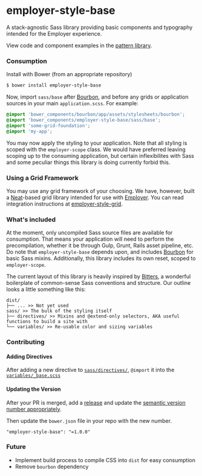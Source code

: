 # employer-style-base

A stack-agnostic Sass library providing basic components and typography intended for the Employer experience.

View code and component examples in the [pattern library](http://cb-talent-development.github.io/employer-style-base/).

### Consumption

Install with Bower (from an appropriate repository)

```sh
$ bower install employer-style-base
```

Now, import `sass/base` after [Bourbon](http://bourbon.io/), and before any grids or application sources in your main `application.scss`. For example:

```scss
@import 'bower_components/bourbon/app/assets/stylesheets/bourbon';
@import 'bower_components/employer-style-base/sass/base';
@import 'some-grid-foundation';
@import 'my-app';
```

You may now apply the styling to your application. Note that all styling is scoped with the `employer-scope` class. We would have preferred leaving scoping up to the consuming application, but certain inflexibilites with Sass and some peculiar things this library is doing currently forbid this.

### Using a Grid Framework

You may use any grid framework of your choosing. We have, however, built a [Neat](http://neat.bourbon.io/)-based grid library intended for use with [Employer](https://github.com/cbdr/employer). You can read integration instructions at [employer-style-grid](https://github.com/cb-talent-development/employer-style-grid).

### What's included

At the moment, only uncompiled Sass source files are available for consumption. That means your application will need to perform the precompilation, whether it be through Gulp, Grunt, Rails asset pipeline, etc. Do note that `employer-style-base` depends upon, and includes [Bourbon](http://bourbon.io/) for basic Sass mixins. Additionally, this library includes its own reset, scoped to `employer-scope`.

The current layout of this library is heavily inspired by [Bitters](http://bitters.bourbon.io/), a wonderful boilerplate of common-sense Sass conventions and structure. Our outline looks a little something like this:

```
dist/
├── ... >> Not yet used
sass/ >> The bulk of the styling itself
├── directives/ >> Mixins and @extend-only selectors, AKA useful functions to build a site with
└── variables/ >> Re-usable color and sizing variables
```

### Contributing

#### Adding Directives

After adding a new directive to [`sass/directives/`](sass/directives/), `@import` it into the [`variables/_base.scss`](sass/_base.scss)

#### Updating the Version

After your PR is merged, add a [release](https://github.com/cb-talent-development/employer-style-base/releases) and update the [semantic version number appropriately](http://semver.org/).

Then update the `bower.json` file in your repo with the new number.

```
"employer-style-base": "=1.0.0"
```

### Future

- Implement build process to compile CSS into `dist` for easy consumption
- Remove `bourbon` dependency
